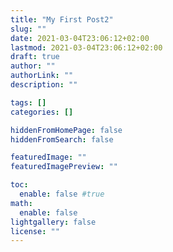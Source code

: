 ```yaml
---
title: "My First Post2"
slug: ""
date: 2021-03-04T23:06:12+02:00
lastmod: 2021-03-04T23:06:12+02:00
draft: true
author: ""
authorLink: ""
description: ""

tags: []
categories: []

hiddenFromHomePage: false
hiddenFromSearch: false

featuredImage: ""
featuredImagePreview: ""

toc:
  enable: false #true
math:
  enable: false
lightgallery: false
license: ""
---
```


<!--more-->

